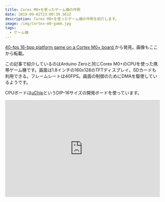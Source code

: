 ```yaml
---
title: Corex M0+を使ったゲーム機の作例
date: 2019-09-02T23:00:39.561Z
description: Corex M0+を使ったゲーム機の作例を紹介します。
image: /img/cortex-m0-game.jpg
tags:
  - ゲーム機
---
```

[40-fps 16-bpp platform game on a Cortex M0+ board](https://hackaday.io/project/164367-40-fps-16-bpp-platform-game-on-a-cortex-m0-board)から発見。画像もここから転載。

この記事で紹介しているのはArduino Zeroと同じCorex M0+のCPUを使った携帯ゲーム機です。画面は1.8インチの160x128のTFTディスプレイ。SDカードも利用できる。フレームレートは40FPS。画面の制御のためにDMAを駆使しているようです。

CPUボードは[uChip](https://www.kickstarter.com/projects/1186620431/uchip-arduino-zero-compatible-in-a-narrow-dip-16-p)というDIP-16サイズの開発ボードを使っています。

<iframe width="100%" height="315" src="https://www.youtube.com/embed/-dM5cK1SgUk" frameborder="0" allow="accelerometer; autoplay; encrypted-media; gyroscope; picture-in-picture" allowfullscreen></iframe>
